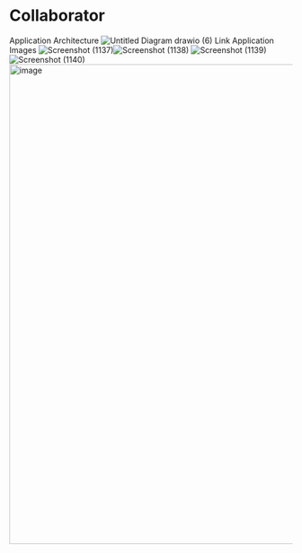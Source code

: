 # Collaborator
Application Architecture
![Untitled Diagram drawio (6)](https://user-images.githubusercontent.com/66714991/182916994-acd84475-d2c8-4c32-b90f-fb083e13198c.png)
Link Application Images
![Screenshot (1137)](https://user-images.githubusercontent.com/66714991/163869838-e2750799-7df6-4520-9fb6-185499973d4b.png)![Screenshot (1138)](https://user-images.githubusercontent.com/66714991/163869845-c4e32a80-e1a4-4fc6-a9b0-eb9424169ea3.png)
![Screenshot (1139)](https://user-images.githubusercontent.com/66714991/163869851-17ef7e13-f8aa-409b-bd60-b632cfc3ebb7.png)
![Screenshot (1140)](https://user-images.githubusercontent.com/66714991/163869917-ef924cbd-0653-44be-98b3-aa2f984a881d.png)
<img width="855" alt="image" src="https://user-images.githubusercontent.com/66714991/165123687-f5bdc676-d12e-43f0-8d60-90534b24d729.png">

